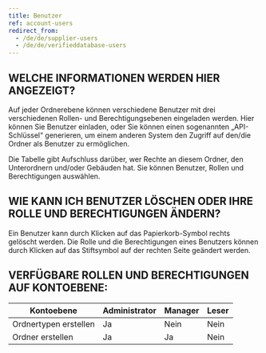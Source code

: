 ```yaml
---
title: Benutzer
ref: account-users
redirect_from:
  - /de/de/supplier-users
  - /de/de/verifieddatabase-users
---
```


## WELCHE INFORMATIONEN WERDEN HIER ANGEZEIGT?
Auf jeder Ordnerebene können verschiedene Benutzer mit drei verschiedenen Rollen- und Berechtigungsebenen eingeladen werden. Hier können Sie Benutzer einladen, oder Sie können einen sogenannten „API-Schlüssel“ generieren, um einem anderen System den Zugriff auf den/die Ordner als Benutzer zu ermöglichen.

Die Tabelle gibt Aufschluss darüber, wer Rechte an diesem Ordner, den Unterordnern und/oder Gebäuden hat. Sie können Benutzer, Rollen und Berechtigungen auswählen.

## WIE KANN ICH BENUTZER LÖSCHEN ODER IHRE ROLLE UND BERECHTIGUNGEN ÄNDERN?
Ein Benutzer kann durch Klicken auf das Papierkorb-Symbol rechts gelöscht werden. Die Rolle und die Berechtigungen eines Benutzers können durch Klicken auf das Stiftsymbol auf der rechten Seite geändert werden.

## VERFÜGBARE ROLLEN UND BERECHTIGUNGEN AUF KONTOEBENE:

Kontoebene| Administrator | Manager | Leser |
-|-|-|-|
Ordnertypen erstellen                                    | Ja            | Nein    | Nein  |
Ordner erstellen                                         | Ja            | Ja      | Nein  |

